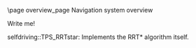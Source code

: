 \page overview_page Navigation system overview

Write me!

selfdriving::TPS_RRTstar: Implements the RRT* algorithm itself.

